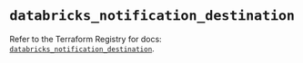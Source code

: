 # `databricks_notification_destination`

Refer to the Terraform Registry for docs: [`databricks_notification_destination`](https://registry.terraform.io/providers/databricks/databricks/1.64.1/docs/resources/notification_destination).
